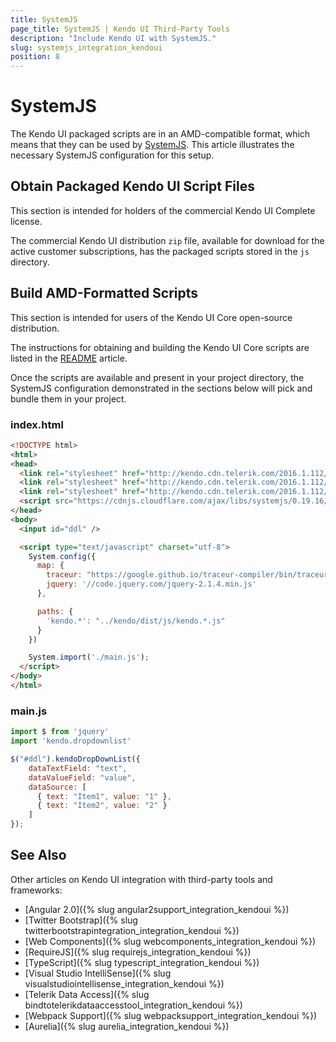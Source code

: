 ```yaml
---
title: SystemJS
page_title: SystemJS | Kendo UI Third-Party Tools
description: "Include Kendo UI with SystemJS."
slug: systemjs_integration_kendoui
position: 8
---
```


# SystemJS

The Kendo UI packaged scripts are in an AMD-compatible format, which means that they can be used by [SystemJS](https://github.com/systemjs/systemjs). This article illustrates the necessary SystemJS configuration for this setup.

## Obtain Packaged Kendo UI Script Files

This section is intended for holders of the commercial Kendo UI Complete license.

The commercial Kendo UI distribution `zip` file, available for download for the active customer subscriptions, has the packaged scripts stored in the `js` directory.

## Build AMD-Formatted Scripts

This section is intended for users of the Kendo UI Core open-source distribution.

The instructions for obtaining and building the Kendo UI Core scripts are listed in the [README](https://github.com/telerik/kendo-ui-core#how-to-build-kendo-ui-core) article.

Once the scripts are available and present in your project directory, the SystemJS configuration demonstrated in the sections below will pick and bundle them in your project.

### index.html

```html
<!DOCTYPE html>
<html>
<head>
  <link rel="stylesheet" href="http://kendo.cdn.telerik.com/2016.1.112/styles/kendo.common.min.css">
  <link rel="stylesheet" href="http://kendo.cdn.telerik.com/2016.1.112/styles/kendo.rtl.min.css">
  <link rel="stylesheet" href="http://kendo.cdn.telerik.com/2016.1.112/styles/kendo.default.min.css">
  <script src="https://cdnjs.cloudflare.com/ajax/libs/systemjs/0.19.16/system.js" type="text/javascript" charset="utf-8"></script>
</head>
<body>
  <input id="ddl" />

  <script type="text/javascript" charset="utf-8">
    System.config({
      map: {
        traceur: "https://google.github.io/traceur-compiler/bin/traceur.js",
        jquery: '//code.jquery.com/jquery-2.1.4.min.js'
      },

      paths: {
        'kendo.*': "../kendo/dist/js/kendo.*.js"
      }
    })

    System.import('./main.js');
  </script>
</body>
</html>
```

### main.js

```javascript
import $ from 'jquery'
import 'kendo.dropdownlist'

$("#ddl").kendoDropDownList({
    dataTextField: "text",
    dataValueField: "value",
    dataSource: [
      { text: "Item1", value: "1" },
      { text: "Item2", value: "2" }
    ]
});
```

## See Also

Other articles on Kendo UI integration with third-party tools and frameworks:

* [Angular 2.0]({% slug angular2support_integration_kendoui %})
* [Twitter Bootstrap]({% slug twitterbootstrapintegration_integration_kendoui %})
* [Web Components]({% slug webcomponents_integration_kendoui %})
* [RequireJS]({% slug requirejs_integration_kendoui %})
* [TypeScript]({% slug typescript_integration_kendoui %})
* [Visual Studio IntelliSense]({% slug visualstudiointellisense_integration_kendoui %})
* [Telerik Data Access]({% slug bindtotelerikdataaccesstool_integration_kendoui %})
* [Webpack Support]({% slug webpacksupport_integration_kendoui %})
* [Aurelia]({% slug aurelia_integration_kendoui %})
